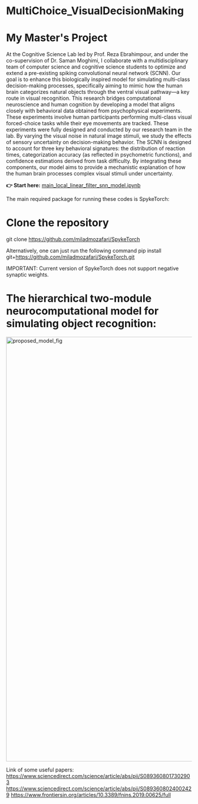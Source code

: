 # MultiChoice_VisualDecisionMaking
# My Master's Project
At the Cognitive Science Lab led by Prof. Reza Ebrahimpour, and under the co-supervision of Dr. Saman Moghimi, I collaborate with a multidisciplinary team of computer science and cognitive science students to optimize and extend a pre-existing spiking convolutional neural network (SCNN). Our goal is to enhance this biologically inspired model for simulating multi-class decision-making processes, specifically aiming to mimic how the human brain categorizes natural objects through the ventral visual pathway—a key route in visual recognition.
This research bridges computational neuroscience and human cognition by developing a model that aligns closely with behavioral data obtained from psychophysical experiments. These experiments involve human participants performing multi-class visual forced-choice tasks while their eye movements are tracked. These experiments were fully designed and conducted by our research team in the lab. By varying the visual noise in natural image stimuli, we study the effects of sensory uncertainty on decision-making behavior.
The SCNN is designed to account for three key behavioral signatures: the distribution of reaction times, categorization accuracy (as reflected in psychometric functions), and confidence estimations derived from task difficulty. By integrating these components, our model aims to provide a mechanistic explanation of how the human brain processes complex visual stimuli under uncertainty.

**👉 Start here:** [main_local_linear_filter_snn_model.ipynb](./main_local_linear_filter_snn_model.ipynb)


The main required package for running these codes is SpykeTorch:
# Clone the repository
git clone https://github.com/miladmozafari/SpykeTorch

Alternatively, one can just run the following command
pip install git+https://github.com/miladmozafari/SpykeTorch.git

IMPORTANT: Current version of SpykeTorch does not support negative synaptic weights.

# The hierarchical two-module neurocomputational model for simulating object recognition:
<img width="2044" height="1150" alt="proposed_model_fig" src="https://github.com/user-attachments/assets/d32ba45d-64a8-4384-8dd6-642a35fc7d65" />

Link of some useful papers:
https://www.sciencedirect.com/science/article/abs/pii/S0893608017302903
https://www.sciencedirect.com/science/article/abs/pii/S0893608024002429
https://www.frontiersin.org/articles/10.3389/fnins.2019.00625/full
